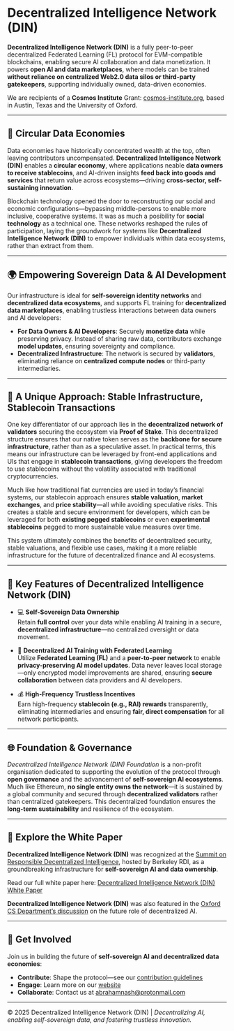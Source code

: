 # Decentralized Intelligence Network (DIN)

**Decentralized Intelligence Network (DIN)** is a fully peer-to-peer decentralized Federated Learning (FL) protocol for EVM-compatible blockchains, enabling secure AI collaboration and data monetization. It powers **open AI and data marketplaces**, where models can be trained **without reliance on centralized Web2.0 data silos or third-party gatekeepers**, supporting individually owned, data-driven economies.

We are recipients of a **Cosmos Institute** Grant: [cosmos-institute.org](https://cosmos-institute.org/), based in Austin, Texas and the University of Oxford.  

---

## 🔄 Circular Data Economies  

Data economies have historically concentrated wealth at the top, often leaving contributors uncompensated. **Decentralized Intelligence Network (DIN)** enables a **circular economy**, where applications neable **data owners to receive stablecoins**, and AI-driven insights **feed back into goods and services** that return value across ecosystems—driving **cross-sector, self-sustaining innovation**.

Blockchain technology opened the door to reconstructing our social and economic configurations—bypassing middle-persons to enable more inclusive, cooperative systems. It was as much a posibility for **social technology** as a technical one. These networks reshaped the rules of participation, laying the groundwork for systems like **Decentralized Intelligence Network (DIN)** to empower individuals within data ecosystems, rather than extract from them.

---

## 🌍 Empowering Sovereign Data & AI Development  

Our infrastructure is ideal for **self-sovereign identity networks** and **decentralized data ecosystems**, and supports FL training for **decentralized data marketplaces**, enabling trustless interactions between data owners and AI developers:

- **For Data Owners & AI Developers**: Securely **monetize data** while preserving privacy. Instead of sharing raw data, contributors exchange **model updates**, ensuring sovereignty and compliance.  
- **Decentralized Infrastructure**: The network is secured by **validators**, eliminating reliance on **centralized compute nodes** or third-party intermediaries.  

---

## 🔑 A Unique Approach: Stable Infrastructure, Stablecoin Transactions  

One key differentiator of our approach lies in the **decentralized network of validators** securing the ecosystem via **Proof of Stake**. This decentralized structure ensures that our native token serves as the **backbone for secure infrastructure**, rather than as a speculative asset. In practical terms, this means our infrastructure can be leveraged by front-end applications and UIs that engage in **stablecoin transactions**, giving developers the freedom to use stablecoins without the volatility associated with traditional cryptocurrencies.  

Much like how traditional fiat currencies are used in today’s financial systems, our stablecoin approach ensures **stable valuation**, **market exchanges**, and **price stability**—all while avoiding speculative risks. This creates a stable and secure environment for developers, which can be leveraged for both **existing pegged stablecoins** or even **experimental stablecoins** pegged to more sustainable value measures over time.  

This system ultimately combines the benefits of decentralized security, stable valuations, and flexible use cases, making it a more reliable infrastructure for the future of decentralized finance and AI ecosystems.

---

## 🔐 Key Features of Decentralized Intelligence Network (DIN)  

- 💻 **Self-Sovereign Data Ownership**  
  Retain **full control** over your data while enabling AI training in a secure, **decentralized infrastructure**—no centralized oversight or data movement.  

- 🤖 **Decentralized AI Training with Federated Learning**  
  Utilize **Federated Learning (FL)** and a **peer-to-peer network** to enable **privacy-preserving AI model updates**. Data never leaves local storage—only encrypted model improvements are shared, ensuring **secure collaboration** between data providers and AI developers.  

- 💰 **High-Frequency Trustless Incentives**  
  Earn high-frequency **stablecoin (e.g., RAI) rewards** transparently, eliminating intermediaries and ensuring **fair, direct compensation** for all network participants.  

---

## 🌐 Foundation & Governance  

*Decentralized Intelligence Network (DIN) Foundation* is a non-profit organisation dedicated to supporting the evolution of the protocol through **open governance** and the advancement of **self-sovereign AI ecosystems**. Much like Ethereum, **no single entity owns the network**—it is sustained by a global community and secured through **decentralized validators** rather than centralized gatekeepers. This decentralized foundation ensures the **long-term sustainability** and resilience of the ecosystem.  

---

## 📄 Explore the White Paper  

**Decentralized Intelligence Network (DIN)** was recognized at the [Summit on Responsible Decentralized Intelligence](https://rdi.berkeley.edu/events/decentralizationaisummit24), hosted by Berkeley RDI, as a groundbreaking infrastructure for **self-sovereign AI and data ownership**.

Read our full white paper here: [Decentralized Intelligence Network (DIN) White Paper](https://github.com/Doctelligence/White-Paper/blob/main/Decentralized%20Intelligence%20Network%20(DIN).pdf)  

**Decentralized Intelligence Network (DIN)** was also featured in the [Oxford CS Department’s discussion](https://www.linkedin.com/feed/update/urn:li:activity:7229826012803395584/) on the future role of decentralized AI.

---

## 🤝 Get Involved  

Join us in building the future of **self-sovereign AI and decentralized data economies**:  

- **Contribute**: Shape the protocol—see our [contribution guidelines](https://github.com/Doctelligence/DIN-Protocol-Proposals-DPP)  
- **Engage**: Learn more on our [website](https://doctelligence.github.io)  
- **Collaborate**: Contact us at [abrahamnash@protonmail.com](mailto:abrahamnash@protonmail.com)  

---

© 2025 Decentralized Intelligence Network (DIN) | *Decentralizing AI, enabling self-sovereign data, and fostering trustless innovation.*
